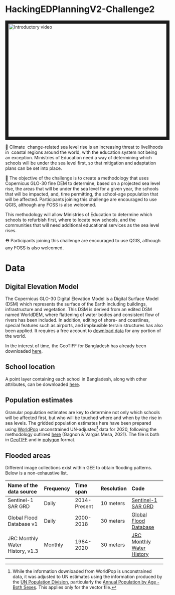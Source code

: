 # HackingEDPlanningV2-Challenge2

<a href="http://www.youtube.com/watch?feature=player_embedded&v=aTGlGLpbQ7o" target="_blank"><img src="https://img.evbuc.com/https%3A%2F%2Fcdn.evbuc.com%2Fimages%2F237802049%2F336870561013%2F1%2Foriginal.20220228-102209?w=800&auto=format%2Ccompress&q=75&sharp=10&rect=0%2C54%2C1200%2C600&s=92cc71cae0ff03ed75357a1f0aef9819" 
alt="Introductory video" width="720" height="360" border="10" /></a>

🧐 Climate  change-related sea level rise is an increasing threat to livelihoods in  coastal regions around the world, with the education system not being  an exception. Ministries of Education need a way of determining which schools will be under the sea level first, so that mitigation and adaptation plans can be set into place.

🎯 The objective of the challenge is to create a methodology that uses Copernicus GLO-30 fine DEM to determine, based on a projected sea level rise, the areas that will be under the sea level for a given year, the schools that will be impacted, and, time permitting, the school-age population that will be affected. Participants joining this challenge are encouraged to use QGIS, although any FOSS is also welcomed.

This methodology will allow Ministries of Education to determine which schools to refurbish first, where to locate new schools, and the communities that will need additional educational services as the sea level rises.

⛑ Participants joining this challenge are encouraged to use QGIS, although any FOSS is also welcomed.

# Data

## Digital Elevation Model

The Copernicus GLO-30 Digital Elevation Model is a Digital Surface Model (DSM) which represents the surface of the Earth including buildings, infrastructure and vegetation. This DSM is derived from an edited DSM named WorldDEM, where flattening of water bodies and consistent flow of rivers has been included. In addition, editing of shore- and coastlines, special features such as airports, and implausible terrain structures has also been applied. It requires a free account to [download data](https://portal.opentopography.org/raster?opentopoID=OTSDEM.032021.4326.3) for any portion of the world. 

In the interest of time, the GeoTIFF for Bangladesh has already been downloaded [here](https://box.iiep.unesco.org/s/9ec4QpzcnK4Wtob). 

## School location 

A point layer containing each school in Bangladesh, along with other attributes, can be downloaded [here](https://data.humdata.org/dataset/bangladesh-education-facilities-by-lged).

## Population estimates

Granular population estimates are key to determine not only which schools will be affected first, but who will be touched where and when by the rise in sea levels. The gridded population estimates here have been prepared using [WorldPop](https://www.worldpop.org/geodata/summary?id=16810) unconstrained UN-adjusted[^1] data for 2020, following the methodology outlined [here](https://github.com/iiepdev/Spatialized-school-age-populations) (Gagnon & Vargas Mesa, 2021). The file is both in [GeoTIFF]() and in [polygon]() format. 

## Flooded areas

Different image collections exist within GEE to obtain flooding patterns. Below is a non-exhaustive list.

|Name of the data source|Frequency|Time span|Resolution|Code|
|:----|:----|:----|:----|:----|
|Sentinel-1 SAR GRD|Daily|2014-Present|10 meters|[Sentinel-1 SAR GRD](https://developers.google.com/earth-engine/datasets/catalog/COPERNICUS_S1_GRD)|
|Global Flood Database v1|Daily|2000-2018|30 meters|[Global Flood Database](https://developers.google.com/earth-engine/datasets/catalog/GLOBAL_FLOOD_DB_MODIS_EVENTS_V1)|
|JRC Monthly Water History, v1.3|Monthly|1984-2020|30 meters|[JRC Monthly Water History](https://developers.google.cn/earth-engine/datasets/catalog/JRC_GSW1_3_MonthlyHistory)|

[^1]: While the information downloaded from WorldPop is unconstrained data, it was adjusted to UN estimates using the information produced by the [UN Population Division](https://population.un.org/wpp/Download/Standard/Interpolated/), particularly the [Annual Population by Age - Both Sexes](https://population.un.org/wpp/Download/Files/1_Indicators%20(Standard)/EXCEL_FILES/5_Interpolated/WPP2019_INT_F03_1_POPULATION_BY_AGE_ANNUAL_BOTH_SEXES.xlsx). This applies only for the vector file.
